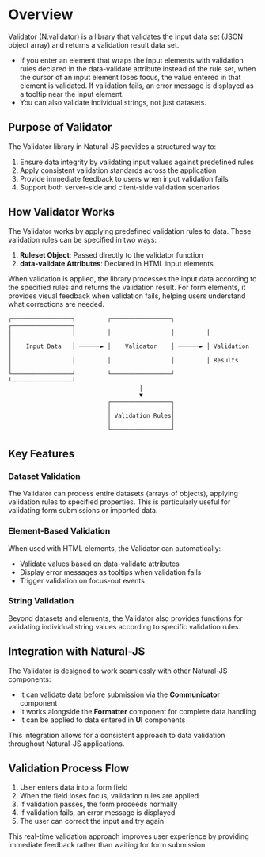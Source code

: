 # Overview

Validator (N.validator) is a library that validates the input data set (JSON object array) and returns a validation result data set.

* If you enter an element that wraps the input elements with validation rules declared in the data-validate attribute instead of the rule set, when the cursor of an input element loses focus, the value entered in that element is validated. If validation fails, an error message is displayed as a tooltip near the input element.
* You can also validate individual strings, not just datasets.

## Purpose of Validator

The Validator library in Natural-JS provides a structured way to:

1. Ensure data integrity by validating input values against predefined rules
2. Apply consistent validation standards across the application
3. Provide immediate feedback to users when input validation fails
4. Support both server-side and client-side validation scenarios

## How Validator Works

The Validator works by applying predefined validation rules to data. These validation rules can be specified in two ways:

1. **Ruleset Object**: Passed directly to the validator function
2. **data-validate Attributes**: Declared in HTML input elements

When validation is applied, the library processes the input data according to the specified rules and returns the validation result. For form elements, it provides visual feedback when validation fails, helping users understand what corrections are needed.

```
┌─────────────────┐         ┌─────────────────┐         ┌─────────────────┐
│                 │         │                 │         │                 │
│    Input Data   │ ──────► │    Validator    │ ──────► │ Validation      │
│                 │         │                 │         │ Results         │
└─────────────────┘         └─────────────────┘         └─────────────────┘
                                     │
                                     ▼
                            ┌─────────────────┐
                            │                 │
                            │ Validation Rules│
                            │                 │
                            └─────────────────┘
```

## Key Features

### Dataset Validation

The Validator can process entire datasets (arrays of objects), applying validation rules to specified properties. This is particularly useful for validating form submissions or imported data.

### Element-Based Validation

When used with HTML elements, the Validator can automatically:
- Validate values based on data-validate attributes
- Display error messages as tooltips when validation fails
- Trigger validation on focus-out events

### String Validation

Beyond datasets and elements, the Validator also provides functions for validating individual string values according to specific validation rules.

## Integration with Natural-JS

The Validator is designed to work seamlessly with other Natural-JS components:

- It can validate data before submission via the **Communicator** component
- It works alongside the **Formatter** component for complete data handling
- It can be applied to data entered in **UI** components

This integration allows for a consistent approach to data validation throughout Natural-JS applications.

## Validation Process Flow

1. User enters data into a form field
2. When the field loses focus, validation rules are applied
3. If validation passes, the form proceeds normally
4. If validation fails, an error message is displayed
5. The user can correct the input and try again

This real-time validation approach improves user experience by providing immediate feedback rather than waiting for form submission.
